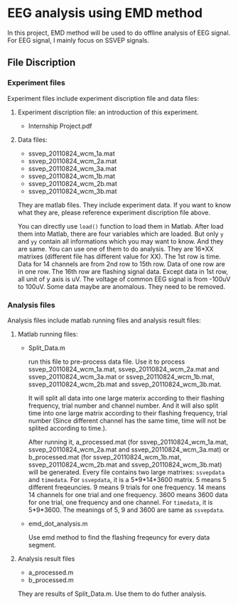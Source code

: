 EEG analysis using EMD method
======================

In this project, EMD method will be used to do offline analysis of EEG signal. For EEG signal, I mainly focus on SSVEP signals.

## File Discription

### Experiment files

Experiment files include experiment discription file and data files:

1. Experiment discription file: an introduction of this experiment.

   + Internship Project.pdf
2. Data files: 

   + ssvep_20110824_wcm_1a.mat
   + ssvep_20110824_wcm_2a.mat
   + ssvep_20110824_wcm_3a.mat
   + ssvep_20110824_wcm_1b.mat
   + ssvep_20110824_wcm_2b.mat
   + ssvep_20110824_wcm_3b.mat
   
   They are matlab files. They include experiment data. If you want to know what they are, please reference experiment discription file above. 

   You can directly use ```load()``` function to load them in Matlab. After load them into Matlab, there are four variables which are loaded. But only ```y``` and ```yy``` contain all informations which you may want to know. And they are same. You can use one of them to do analysis. They are 16\*XX matrixes (different file has different value for XX). The 1st row is time. Data for 14 channels are from 2nd row to 15th row. Data of one row are in one row. The 16th row are flashing signal data. Except data in 1st row, all unit of y axis is uV. The voltage of common EEG signal is from -100uV to 100uV. Some data maybe are anomalous. They need to be removed.
   
### Analysis files

Analysis files include matlab running files and analysis result files:

1. Matlab running files: 

   + Split_Data.m
   
     run this file to pre-process data file. Use it to process ssvep_20110824_wcm_1a.mat, ssvep_20110824_wcm_2a.mat and ssvep_20110824_wcm_3a.mat or ssvep_20110824_wcm_1b.mat, ssvep_20110824_wcm_2b.mat and ssvep_20110824_wcm_3b.mat. 

     It will split all data into one large materix according to their flashing frequency, trial number and channel number. And it will also split time into one large matrix according to their flashing frequency, trial number (Since different channel has the same time, time will not be splited according to time.). 
   
     After running it, a_processed.mat (for ssvep_20110824_wcm_1a.mat, ssvep_20110824_wcm_2a.mat and ssvep_20110824_wcm_3a.mat) or b_processed.mat (for ssvep_20110824_wcm_1b.mat, ssvep_20110824_wcm_2b.mat and ssvep_20110824_wcm_3b.mat) will be generated. Every file contains two large matrixes: ```ssvepdata``` and ```timedata```. For ```ssvepdata```, it is a 5\*9\*14\*3600 matrix. 5 means 5 different freqeuncies. 9 means 9 trials for one frequency. 14 means 14 channels for one trial and one frequency. 3600 means 3600 data for one trial, one frequency and one channel. For ```timedata```, it is 5\*9\*3600. The meanings of 5, 9 and 3600 are same as ```ssvepdata```.
   + emd_dot_analysis.m
   
     Use emd method to find the flashing freqeuncy for every data segment. 
2. Analysis result files

   + a_processed.m
   + b_processed.m
   
   They are results of Split_Data.m. Use them to do futher analysis.